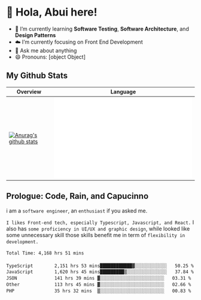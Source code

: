 # 👋 Hola, Abui here!

- 🌱 I’m currently learning **Software Testing**, **Software Architecture**, and **Design Patterns**
- ☁️ I’m currently focusing on Front End Development
- 💬 Ask me about anything
- 😄 Pronouns: [object Object]

## My Github Stats

| Overview | Language |
| --- | --- |
|[![Anurag's github stats](https://github-readme-stats.vercel.app/api?username=abui-am&count_private=true)](https://github.com/anuraghazra/github-readme-stats)|![Language](https://raw.githubusercontent.com/abui-am/stats/c6455f656dfce7acd3951e5ec5b25d72af0b2ee3/generated/languages.svg)|

## Prologue: Code, Rain, and Capucinno
i am a `software engineer`, an `enthusiast` if you asked me. 

`I likes Front-end tech, especially Typescript, Javascript, and React.` I also has `some proficiency in UI/UX and graphic design`, while looked like some unnecessary skill those skills benefit me in term of `flexibility in development.`


<!--START_SECTION:waka-->

```txt
Total Time: 4,168 hrs 51 mins

TypeScript        2,151 hrs 53 mins████████████▓░░░░░░░░░░░░   50.25 %
JavaScript        1,620 hrs 45 mins█████████▒░░░░░░░░░░░░░░░   37.84 %
JSON              141 hrs 39 mins ▓░░░░░░░░░░░░░░░░░░░░░░░░   03.31 %
Other             113 hrs 45 mins ▓░░░░░░░░░░░░░░░░░░░░░░░░   02.66 %
PHP               35 hrs 32 mins  ▒░░░░░░░░░░░░░░░░░░░░░░░░   00.83 %
```

<!--END_SECTION:waka-->
